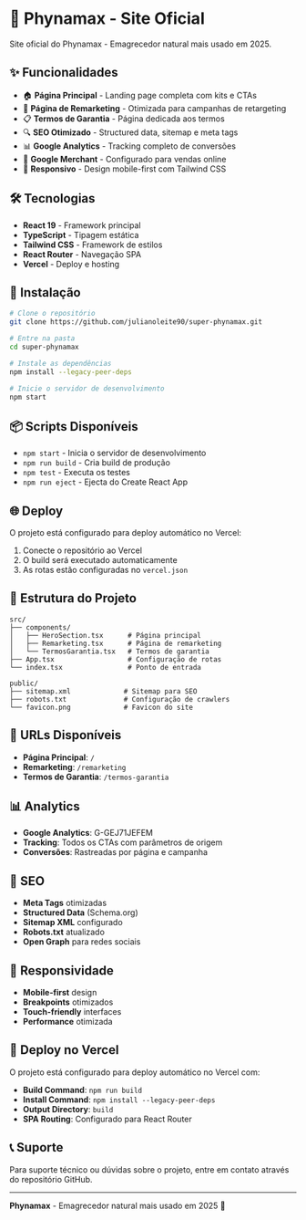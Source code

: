 # 🚀 Phynamax - Site Oficial

Site oficial do Phynamax - Emagrecedor natural mais usado em 2025.

## ✨ Funcionalidades

- 🏠 **Página Principal** - Landing page completa com kits e CTAs
- 📱 **Página de Remarketing** - Otimizada para campanhas de retargeting
- 📋 **Termos de Garantia** - Página dedicada aos termos
- 🔍 **SEO Otimizado** - Structured data, sitemap e meta tags
- 📊 **Google Analytics** - Tracking completo de conversões
- 🛒 **Google Merchant** - Configurado para vendas online
- 📱 **Responsivo** - Design mobile-first com Tailwind CSS

## 🛠️ Tecnologias

- **React 19** - Framework principal
- **TypeScript** - Tipagem estática
- **Tailwind CSS** - Framework de estilos
- **React Router** - Navegação SPA
- **Vercel** - Deploy e hosting

## 🚀 Instalação

```bash
# Clone o repositório
git clone https://github.com/julianoleite90/super-phynamax.git

# Entre na pasta
cd super-phynamax

# Instale as dependências
npm install --legacy-peer-deps

# Inicie o servidor de desenvolvimento
npm start
```

## 📦 Scripts Disponíveis

- `npm start` - Inicia o servidor de desenvolvimento
- `npm run build` - Cria build de produção
- `npm test` - Executa os testes
- `npm run eject` - Ejecta do Create React App

## 🌐 Deploy

O projeto está configurado para deploy automático no Vercel:

1. Conecte o repositório ao Vercel
2. O build será executado automaticamente
3. As rotas estão configuradas no `vercel.json`

## 📁 Estrutura do Projeto

```
src/
├── components/
│   ├── HeroSection.tsx      # Página principal
│   ├── Remarketing.tsx      # Página de remarketing
│   └── TermosGarantia.tsx   # Termos de garantia
├── App.tsx                  # Configuração de rotas
└── index.tsx                # Ponto de entrada

public/
├── sitemap.xml             # Sitemap para SEO
├── robots.txt              # Configuração de crawlers
└── favicon.png             # Favicon do site
```

## 🔗 URLs Disponíveis

- **Página Principal**: `/`
- **Remarketing**: `/remarketing`
- **Termos de Garantia**: `/termos-garantia`

## 📊 Analytics

- **Google Analytics**: G-GEJ71JEFEM
- **Tracking**: Todos os CTAs com parâmetros de origem
- **Conversões**: Rastreadas por página e campanha

## 🎯 SEO

- **Meta Tags** otimizadas
- **Structured Data** (Schema.org)
- **Sitemap XML** configurado
- **Robots.txt** atualizado
- **Open Graph** para redes sociais

## 📱 Responsividade

- **Mobile-first** design
- **Breakpoints** otimizados
- **Touch-friendly** interfaces
- **Performance** otimizada

## 🚀 Deploy no Vercel

O projeto está configurado para deploy automático no Vercel com:

- **Build Command**: `npm run build`
- **Install Command**: `npm install --legacy-peer-deps`
- **Output Directory**: `build`
- **SPA Routing**: Configurado para React Router

## 📞 Suporte

Para suporte técnico ou dúvidas sobre o projeto, entre em contato através do repositório GitHub.

---

**Phynamax** - Emagrecedor natural mais usado em 2025 🎯
